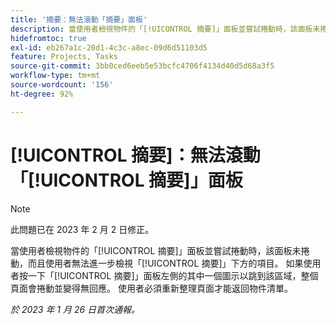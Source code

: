 ```yaml
---
title: '摘要：無法滾動「摘要」面板'
description: 當使用者檢視物件的「[!UICONTROL 摘要]」面板並嘗試捲動時，該面板未捲動，而且使用者無法進一步檢視「[!UICONTROL 摘要]」下方的項目。 如果使用者按一下「[!UICONTROL 摘要]」面板左側的其中一個圖示以跳到該區域，整個頁面會捲動並變得無回應。 使用者必須重新整理頁面才能返回清單。
hidefromtoc: true
exl-id: eb267a1c-20d1-4c3c-a8ec-09d6d51103d5
feature: Projects, Tasks
source-git-commit: 3bb0ced6eeb5e53bcfc4706f4134d40d5d68a3f5
workflow-type: tm+mt
source-wordcount: '156'
ht-degree: 92%

---
```


# [!UICONTROL 摘要]：無法滾動「[!UICONTROL 摘要]」面板

>[!NOTE]
>
>此問題已在 2023 年 2 月 2 日修正。

當使用者檢視物件的「[!UICONTROL 摘要]」面板並嘗試捲動時，該面板未捲動，而且使用者無法進一步檢視「[!UICONTROL 摘要]」下方的項目。 如果使用者按一下「[!UICONTROL 摘要]」面板左側的其中一個圖示以跳到該區域，整個頁面會捲動並變得無回應。 使用者必須重新整理頁面才能返回物件清單。

_於 2023 年 1 月 26 日首次通報。_
